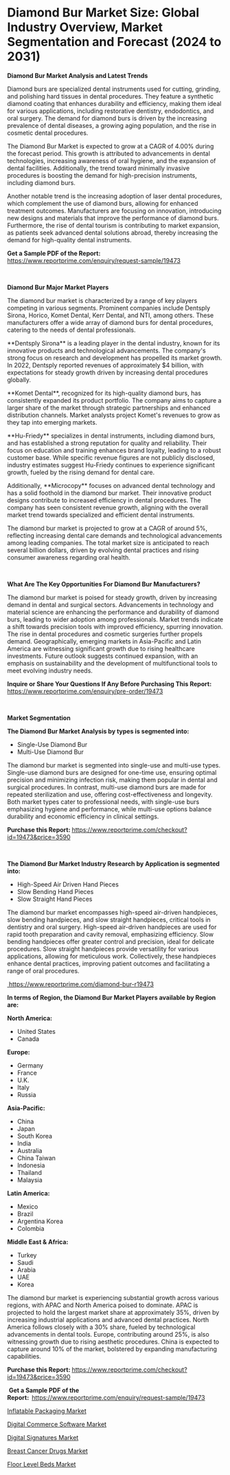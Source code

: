 <p><h1>Diamond Bur Market Size: Global Industry Overview, Market Segmentation and Forecast (2024 to 2031)</h1></p><p><strong>Diamond Bur Market Analysis and Latest Trends</strong></p>
<p><p>Diamond burs are specialized dental instruments used for cutting, grinding, and polishing hard tissues in dental procedures. They feature a synthetic diamond coating that enhances durability and efficiency, making them ideal for various applications, including restorative dentistry, endodontics, and oral surgery. The demand for diamond burs is driven by the increasing prevalence of dental diseases, a growing aging population, and the rise in cosmetic dental procedures.</p><p>The Diamond Bur Market is expected to grow at a CAGR of 4.00% during the forecast period. This growth is attributed to advancements in dental technologies, increasing awareness of oral hygiene, and the expansion of dental facilities. Additionally, the trend toward minimally invasive procedures is boosting the demand for high-precision instruments, including diamond burs. </p><p>Another notable trend is the increasing adoption of laser dental procedures, which complement the use of diamond burs, allowing for enhanced treatment outcomes. Manufacturers are focusing on innovation, introducing new designs and materials that improve the performance of diamond burs. Furthermore, the rise of dental tourism is contributing to market expansion, as patients seek advanced dental solutions abroad, thereby increasing the demand for high-quality dental instruments.</p></p>
<p><strong>Get a Sample PDF of the Report:&nbsp;</strong> <a href="https://www.reportprime.com/enquiry/request-sample/19473?utm_campaign=1105&utm_medium=2&utm_source=Github&utm_content=ia&utm_term=23112024&utm_id=diamond-bur">https://www.reportprime.com/enquiry/request-sample/19473</a></p>
<p>&nbsp;</p>
<p><strong>Diamond Bur Major Market Players</strong></p>
<p><p>The diamond bur market is characterized by a range of key players competing in various segments. Prominent companies include Dentsply Sirona, Horico, Komet Dental, Kerr Dental, and NTI, among others. These manufacturers offer a wide array of diamond burs for dental procedures, catering to the needs of dental professionals.</p><p>**Dentsply Sirona** is a leading player in the dental industry, known for its innovative products and technological advancements. The company's strong focus on research and development has propelled its market growth. In 2022, Dentsply reported revenues of approximately $4 billion, with expectations for steady growth driven by increasing dental procedures globally.</p><p>**Komet Dental**, recognized for its high-quality diamond burs, has consistently expanded its product portfolio. The company aims to capture a larger share of the market through strategic partnerships and enhanced distribution channels. Market analysts project Komet's revenues to grow as they tap into emerging markets.</p><p>**Hu-Friedy** specializes in dental instruments, including diamond burs, and has established a strong reputation for quality and reliability. Their focus on education and training enhances brand loyalty, leading to a robust customer base. While specific revenue figures are not publicly disclosed, industry estimates suggest Hu-Friedy continues to experience significant growth, fueled by the rising demand for dental care.</p><p>Additionally, **Microcopy** focuses on advanced dental technology and has a solid foothold in the diamond bur market. Their innovative product designs contribute to increased efficiency in dental procedures. The company has seen consistent revenue growth, aligning with the overall market trend towards specialized and efficient dental instruments.</p><p>The diamond bur market is projected to grow at a CAGR of around 5%, reflecting increasing dental care demands and technological advancements among leading companies. The total market size is anticipated to reach several billion dollars, driven by evolving dental practices and rising consumer awareness regarding oral health.</p></p>
<p>&nbsp;</p>
<p><strong>What Are The Key Opportunities For Diamond Bur Manufacturers?</strong></p>
<p><p>The diamond bur market is poised for steady growth, driven by increasing demand in dental and surgical sectors. Advancements in technology and material science are enhancing the performance and durability of diamond burs, leading to wider adoption among professionals. Market trends indicate a shift towards precision tools with improved efficiency, spurring innovation. The rise in dental procedures and cosmetic surgeries further propels demand. Geographically, emerging markets in Asia-Pacific and Latin America are witnessing significant growth due to rising healthcare investments. Future outlook suggests continued expansion, with an emphasis on sustainability and the development of multifunctional tools to meet evolving industry needs.</p></p>
<p><strong>Inquire or Share Your Questions If Any Before Purchasing This Report:</strong> <a href="https://www.reportprime.com/enquiry/pre-order/19473?utm_campaign=1105&utm_medium=2&utm_source=Github&utm_content=ia&utm_term=23112024&utm_id=diamond-bur">https://www.reportprime.com/enquiry/pre-order/19473</a></p>
<p>&nbsp;</p>
<p><strong>Market Segmentation</strong></p>
<p><strong>The Diamond Bur Market Analysis by types is segmented into:</strong></p>
<p><ul><li>Single-Use Diamond Bur</li><li>Multi-Use Diamond Bur</li></ul></p>
<p><p>The diamond bur market is segmented into single-use and multi-use types. Single-use diamond burs are designed for one-time use, ensuring optimal precision and minimizing infection risk, making them popular in dental and surgical procedures. In contrast, multi-use diamond burs are made for repeated sterilization and use, offering cost-effectiveness and longevity. Both market types cater to professional needs, with single-use burs emphasizing hygiene and performance, while multi-use options balance durability and economic efficiency in clinical settings.</p></p>
<p><strong>Purchase this Report:&nbsp;</strong><a href="https://www.reportprime.com/checkout?id=19473&price=3590&utm_campaign=1105&utm_medium=2&utm_source=Github&utm_content=ia&utm_term=23112024&utm_id=diamond-bur">https://www.reportprime.com/checkout?id=19473&price=3590</a></p>
<p>&nbsp;</p>
<p><strong>The Diamond Bur Market Industry Research by Application is segmented into:</strong></p>
<p><ul><li>High-Speed Air Driven Hand Pieces</li><li>Slow Bending Hand Pieces</li><li>Slow Straight Hand Pieces</li></ul></p>
<p><p>The diamond bur market encompasses high-speed air-driven handpieces, slow bending handpieces, and slow straight handpieces, critical tools in dentistry and oral surgery. High-speed air-driven handpieces are used for rapid tooth preparation and cavity removal, emphasizing efficiency. Slow bending handpieces offer greater control and precision, ideal for delicate procedures. Slow straight handpieces provide versatility for various applications, allowing for meticulous work. Collectively, these handpieces enhance dental practices, improving patient outcomes and facilitating a range of oral procedures.</p></p>
<p><a href="https://www.reportprime.com/diamond-bur-r19473?utm_campaign=1105&utm_medium=2&utm_source=Github&utm_content=ia&utm_term=23112024&utm_id=diamond-bur">&nbsp;https://www.reportprime.com/diamond-bur-r19473</a></p>
<p><strong>In terms of Region, the Diamond Bur Market Players available by Region are:</strong></p>
<p>
    <p> <strong> North America: </strong>
        <ul>
            <li>United States</li>
            <li>Canada</li>
        </ul>
        </p> 
    <p> <strong> Europe: </strong>
        <ul>
            <li>Germany</li>
            <li>France</li>
            <li>U.K.</li>
            <li>Italy</li>
            <li>Russia</li>
        </ul>
        </p> 
    <p> <strong> Asia-Pacific: </strong>
        <ul>
            <li>China</li>
            <li>Japan</li>
            <li>South Korea</li>
            <li>India</li>
            <li>Australia</li>
            <li>China Taiwan</li>
            <li>Indonesia</li>
            <li>Thailand</li>
            <li>Malaysia</li>
        </ul>
        </p> 
    <p> <strong> Latin America: </strong>
        <ul>
            <li>Mexico</li>
            <li>Brazil</li>
            <li>Argentina Korea</li>
            <li>Colombia</li>
        </ul>
        </p> 
    <p> <strong> Middle East & Africa: </strong>
        <ul>
            <li>Turkey</li>
            <li>Saudi</li>
            <li>Arabia</li>
            <li>UAE</li>
            <li>Korea</li>
        </ul>
    </p>
    </p>
<p><p>The diamond bur market is experiencing substantial growth across various regions, with APAC and North America poised to dominate. APAC is projected to hold the largest market share at approximately 35%, driven by increasing industrial applications and advanced dental practices. North America follows closely with a 30% share, fueled by technological advancements in dental tools. Europe, contributing around 25%, is also witnessing growth due to rising aesthetic procedures. China is expected to capture around 10% of the market, bolstered by expanding manufacturing capabilities.</p></p>
<p><strong>Purchase this Report: </strong><a href="https://www.reportprime.com/checkout?id=19473&price=3590&utm_campaign=1105&utm_medium=2&utm_source=Github&utm_content=ia&utm_term=23112024&utm_id=diamond-bur">https://www.reportprime.com/checkout?id=19473&price=3590</a></p>
<p>&nbsp;<strong>Get a Sample PDF of the Report:&nbsp;&nbsp;</strong><a href="https://www.reportprime.com/enquiry/request-sample/19473?utm_campaign=1105&utm_medium=2&utm_source=Github&utm_content=ia&utm_term=23112024&utm_id=diamond-bur">https://www.reportprime.com/enquiry/request-sample/19473</a></p>
<p><strong></strong></p>
<p><p><a href="https://www.linkedin.com/pulse/regional-adaptations-global-inflatable-packaging-market-trends-ku2uc?utm_campaign=1105&utm_medium=2&utm_source=Github&utm_content=ia&utm_term=23112024&utm_id=diamond-bur">Inflatable Packaging Market</a></p><p><a href="https://issuu.com/reportprime-2/docs/digital-commerce-software-market-si_5d1ab7fc523fd8?utm_campaign=1105&utm_medium=2&utm_source=Github&utm_content=ia&utm_term=23112024&utm_id=diamond-bur">Digital Commerce Software Market</a></p><p><a href="https://issuu.com/reportprime-2/docs/digital-signatures-market-size-2030_c1e0beab4a8587?utm_campaign=1105&utm_medium=2&utm_source=Github&utm_content=ia&utm_term=23112024&utm_id=diamond-bur">Digital Signatures Market</a></p><p><a href="https://www.linkedin.com/pulse/market-analysis-breast-cancer-drugs-trends-share-growth-gahlc?utm_campaign=1105&utm_medium=2&utm_source=Github&utm_content=ia&utm_term=23112024&utm_id=diamond-bur">Breast Cancer Drugs Market</a></p><p><a href="https://github.com/NorbertYates/Market-Research-Report-List-7/blob/main/floor-level-beds-market.md?utm_campaign=1105&utm_medium=2&utm_source=Github&utm_content=ia&utm_term=23112024&utm_id=diamond-bur">Floor Level Beds Market</a></p></p>